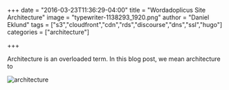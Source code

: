 +++
date = "2016-03-23T11:36:29-04:00"
title = "Wordadoplicus Site Architecture"
image = "typewriter-1138293_1920.png"
author = "Daniel Eklund"
tags = ["s3","cloudfront","cdn","rds","discourse","dns","ssl","hugo"]
categories = ["architecture"]


+++

Architecture is an overloaded term. In this blog post, we mean architecture to  

 ![architecture](/images/architecture.png)

